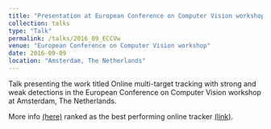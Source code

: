 ```yaml
---
title: "Presentation at European Conference on Computer Vision workshop"
collection: talks
type: "Talk"
permalink: /talks/2016_09_ECCVw
venue: "European Conference on Computer Vision workshop"
date: 2016-09-09
location: "Amsterdam, The Netherlands"
---
```


Talk presenting the work titled Online multi-target tracking with strong and weak detections in the European Conference on Computer Vision workshop at Amsterdam, The Netherlands.

More info [(here)](https://risama.github.io/publication/2016_ECCVw) ranked as the best performing online tracker [(link)](https://motchallenge.net/workshops/bmtt2016/eccvchallenge.html).



